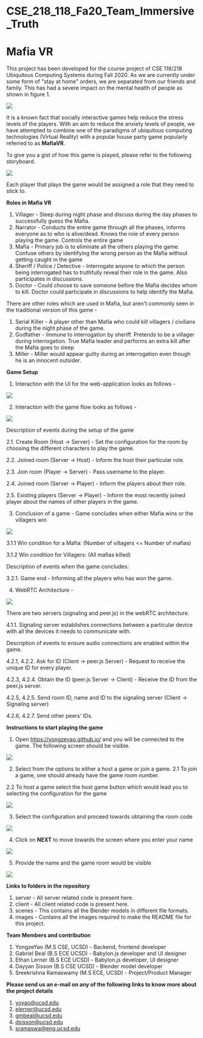 # CSE_218_118_Fa20_Team_Immersive_Truth

# Mafia VR

This project has been developed for the course project of CSE 118/218 Ubiquitous Computing Systems during Fall 2020.
As we are currently under some form of "stay at home" orders, we are separated from our friends and family. 
This has had a severe impact on the mental health of people as shown in figure 1.

![](images/FinalPresentation_MentalHealth.png)

It is a known fact that socially interactive games help reduce the stress levels of the players. 
With an aim to reduce the anxiety levels of people, we have attempted to combine one of the paradigms of 
ubiquitous computing technologies (Virtual Reality) with a popular house party game popularly referred to as **MafiaVR**.

To give you a gist of how this game is played, please refer to the following storyboard.

![](images/Storyboard_1.png)

Each player that plays the game would be assigned a role that they need to stick to.

**Roles in Mafia VR**

1. Villager - Sleep during night phase and discuss during the day phases to successfully guess the Mafia.
2. Narrator - Conducts the entire game through all the phases, informs everyone as to who is alive/dead. Knows the role of every person playing the game. Controls the entire game
3. Mafia - Primary job is to eliminate all the others playing the game. Confuse others by identifying the wrong person as the Mafia without getting caught in the game
4. Sheriff / Police / Detective - Interrogate anyone to which the person being interrogated has to truthfully reveal their role in the game. Also participates in discussions.
5. Doctor - Could choose to save someone before the Mafia decides whom to kill. Doctor could participate in discussions to help identify the Mafia.

There are other roles which are used in Mafia, but aren't commonly seen in the traditional version of this game -

1. Serial Killer - A player other than Mafia who could kill villagers / civilians during the night phase of the game.
2. Godfather - Immune to interrogation by sheriff. Pretends to be a villager during interrogation. 
True Mafia leader and performs an extra kill after the Mafia goes to sleep
3. Miller - Miller would appear guilty during an interrogation even though he is an innocent outsider.

**Game Setup**

1. Interaction with the UI for the web-application looks as follows -

![](images/MafiaVR_logo.PNG)

2. Interaction with the game flow looks as follows -

![](images/gameSetup.jpg)

Description of events during the setup of the game

  2.1. Create Room (Host -> Server) - Set the configuration for the room by choosing the different characters to play the game.
  
  2.2. Joined room (Server -> Host) - Inform the host their particular role.
  
  2.3. Join room (Player -> Server) - Pass username to the player.
  
  2.4. Joined room (Server -> Player) - Inform the players about their role.
  
  2.5. Existing players (Server -> Player) - Inform the most recently joined player about the names of other players in the game.

3. Conclusion of a game - Game concludes when either Mafia wins or the villagers win

![](images/gameConclusion.png)

  3.1.1 Win condition for a Mafia: (Number of villagers <= Number of mafias)
  
  3.1.2 Win condition for Villagers: (All mafias killed)
  
Description of events when the game concludes:

  3.2.1. Game end - Informing all the players who has won the game.

4. WebRTC Architecture -

![](images/webRTC.png)

There are two servers (signaling and peer.js) in the webRTC architecture.

  4.1.1. Signaling server establishes connections between a particular device with all the devices it needs to communicate with.
  
Description of events to ensure audio connections are enabled within the game.

  4.2.1, 4.2.2. Ask for ID (Client -> peer.js Server) - Request to receive the unique ID for every player.
  
  4.2.3, 4.2.4. Obtain the ID (peer.js Server -> Client) - Receive the ID from the peer.js server.
  
  4.2.5, 4.2.5. Send room ID, name and ID to the signaling server (Client -> Signaling server)
  
  4.2.6, 4.2.7. Send other peers' IDs. 

**Instructions to start playing the game**

1. Open https://yongzeyao.github.io/ and you will be connected to the game. The following screen should be visible.

  ![](images/MafiaVR_logo.PNG)
  
2. Select from the options to either a host a game or join a game. 
  2.1 To join a game, one should already have the game room number.
  
  2.2 To host a game select the host game button which would lead you to selecting the configuration for the game
  
  ![](images/playerOptions.PNG)
  
3. Select the configuration and proceed towards obtaining the room code

  ![](images/roomCodeCapture.PNG)
  
4. Click on **NEXT** to move towards the screen where you enter your name

  ![](images/EnterGame.PNG)
  
5. Provide the name and the game room would be visible

  ![](images/GameRoom.PNG)

**Links to folders in the repository**

1. server - All server related code is present here.
2. client - All client related code is present here.
3. scenes - This contains all the Blender models in different file formats.
4. images - Contains all the images required to make the README file for this project.

**Team Members and contribution**

1. YongzeYao (M.S CSE, UCSD) - Backend, frontend developer
2. Gabriel Beal (B.S ECE UCSD) - Babylon.js developer and UI designer
3. Ethan Lerner (B.S ECE UCSD) - Babylon.js developer, UI designer
4. Dayyan Sisson (B.S CSE UCSD) - Blender model developer
5. Sreekrishna Ramaswamy (M.S ECE, UCSD) - Project/Product Manager

**Please send us an e-mail on any of the following links to know more about the project details**
1. yoyao@ucsd.edu
2. elerner@ucsd.edu
3. gmbeal@ucsd.edu
4. dsisson@ucsd.edu
5. sramaswa@eng.ucsd.edu
